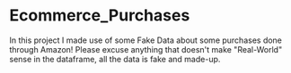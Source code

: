 # Ecommerce_Purchases
In this project I made use of some Fake Data about some purchases done through Amazon! Please excuse anything that doesn't make "Real-World" sense in the dataframe,
all the data is fake and made-up.

